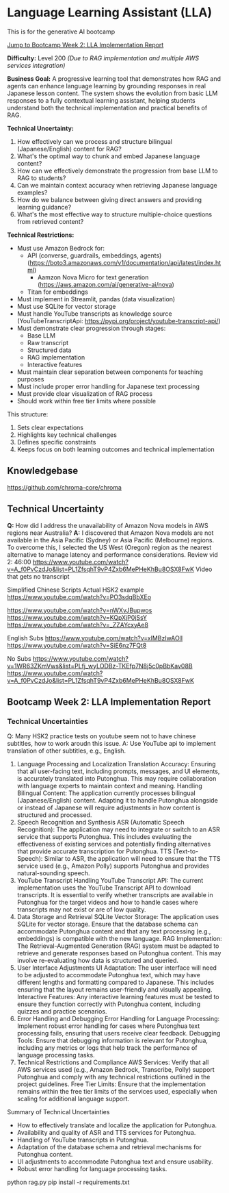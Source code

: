 # Language Learning Assistant (LLA)
This is for the generative AI bootcamp

[Jump to Bootcamp Week 2: LLA Implementation Report](https://github.com/AC888221/free-genai-bootcamp-2025/blob/main/language-learning-assistant-main/README.md#bootcamp-week-2-lla-implementation-report)

**Difficulty:** Level 200 *(Due to RAG implementation and multiple AWS services integration)*

**Business Goal:**
A progressive learning tool that demonstrates how RAG and agents can enhance language learning by grounding responses in real Japanese lesson content. The system shows the evolution from basic LLM responses to a fully contextual learning assistant, helping students understand both the technical implementation and practical benefits of RAG.

**Technical Uncertainty:**
1. How effectively can we process and structure bilingual (Japanese/English) content for RAG?
2. What's the optimal way to chunk and embed Japanese language content?
3. How can we effectively demonstrate the progression from base LLM to RAG to students?
4. Can we maintain context accuracy when retrieving Japanese language examples?
5. How do we balance between giving direct answers and providing learning guidance?
6. What's the most effective way to structure multiple-choice questions from retrieved content?

**Technical Restrictions:**
* Must use Amazon Bedrock for:
   * API (converse, guardrails, embeddings, agents) (https://boto3.amazonaws.com/v1/documentation/api/latest/index.html)
     * Aamzon Nova Micro for text generation (https://aws.amazon.com/ai/generative-ai/nova)
   * Titan for embeddings
* Must implement in Streamlit, pandas (data visualization)
* Must use SQLite for vector storage
* Must handle YouTube transcripts as knowledge source (YouTubeTranscriptApi: https://pypi.org/project/youtube-transcript-api/)
* Must demonstrate clear progression through stages:
   * Base LLM
   * Raw transcript
   * Structured data
   * RAG implementation
   * Interactive features
* Must maintain clear separation between components for teaching purposes
* Must include proper error handling for Japanese text processing
* Must provide clear visualization of RAG process
* Should work within free tier limits where possible

This structure:
1. Sets clear expectations
2. Highlights key technical challenges
3. Defines specific constraints
4. Keeps focus on both learning outcomes and technical implementation

## Knowledgebase

https://github.com/chroma-core/chroma

## Technical Uncertainty

**Q:** How did I address the unavailability of Amazon Nova models in AWS regions near Australia?
**A:** I discovered that Amazon Nova models are not available in the Asia Pacific (Sydney) or Asia Pacific (Melbourne) regions. To overcome this, I selected the US West (Oregon) region as the nearest alternative to manage latency and performance considerations.
Review vid 2: 46:00
https://www.youtube.com/watch?v=A_f0PvCzdJo&list=PL1ZfsqhT9vP4Zxb6MePHeKhBu8OSX8FwK
Video that gets no transcript

Simplified Chinese Scripts
Actual HSK2 example
https://www.youtube.com/watch?v=PO3sdqBbXEo

https://www.youtube.com/watch?v=nWXvJBupwos
https://www.youtube.com/watch?v=KQpXjP0jSsY
https://www.youtube.com/watch?v=_ZZAYcxyAe8

English Subs
https://www.youtube.com/watch?v=xlMBzIwAOlI
https://www.youtube.com/watch?v=SiE6nz7FQt8

No Subs
https://www.youtube.com/watch?v=1WR63ZKmVws&list=PLfj_wyLODBz-TKEfp7N8j5c0pBbKav08B
https://www.youtube.com/watch?v=A_f0PvCzdJo&list=PL1ZfsqhT9vP4Zxb6MePHeKhBu8OSX8FwK


## Bootcamp Week 2: LLA Implementation Report

### Technical Uncertainties

Q: Many HSK2 practice tests on youtube seem not to have chinese subtitles, how to work aroudn this issue.
A: Use YouTube api to implement translation of other subtitles, e.g., English.

1. Language Processing and Localization
Translation Accuracy: Ensuring that all user-facing text, including prompts, messages, and UI elements, is accurately translated into Putonghua. This may require collaboration with language experts to maintain context and meaning.
Handling Bilingual Content: The application currently processes bilingual (Japanese/English) content. Adapting it to handle Putonghua alongside or instead of Japanese will require adjustments in how content is structured and processed.
2. Speech Recognition and Synthesis
ASR (Automatic Speech Recognition): The application may need to integrate or switch to an ASR service that supports Putonghua. This includes evaluating the effectiveness of existing services and potentially finding alternatives that provide accurate transcription for Putonghua.
TTS (Text-to-Speech): Similar to ASR, the application will need to ensure that the TTS service used (e.g., Amazon Polly) supports Putonghua and provides natural-sounding speech.
3. YouTube Transcript Handling
YouTube Transcript API: The current implementation uses the YouTube Transcript API to download transcripts. It is essential to verify whether transcripts are available in Putonghua for the target videos and how to handle cases where transcripts may not exist or are of low quality.
4. Data Storage and Retrieval
SQLite Vector Storage: The application uses SQLite for vector storage. Ensure that the database schema can accommodate Putonghua content and that any text processing (e.g., embeddings) is compatible with the new language.
RAG Implementation: The Retrieval-Augmented Generation (RAG) system must be adapted to retrieve and generate responses based on Putonghua content. This may involve re-evaluating how data is structured and queried.
5. User Interface Adjustments
UI Adaptation: The user interface will need to be adjusted to accommodate Putonghua text, which may have different lengths and formatting compared to Japanese. This includes ensuring that the layout remains user-friendly and visually appealing.
Interactive Features: Any interactive learning features must be tested to ensure they function correctly with Putonghua content, including quizzes and practice scenarios.
6. Error Handling and Debugging
Error Handling for Language Processing: Implement robust error handling for cases where Putonghua text processing fails, ensuring that users receive clear feedback.
Debugging Tools: Ensure that debugging information is relevant for Putonghua, including any metrics or logs that help track the performance of language processing tasks.
7. Technical Restrictions and Compliance
AWS Services: Verify that all AWS services used (e.g., Amazon Bedrock, Transcribe, Polly) support Putonghua and comply with any technical restrictions outlined in the project guidelines.
Free Tier Limits: Ensure that the implementation remains within the free tier limits of the services used, especially when scaling for additional language support.

Summary of Technical Uncertainties
- How to effectively translate and localize the application for Putonghua.
- Availability and quality of ASR and TTS services for Putonghua.
- Handling of YouTube transcripts in Putonghua.
- Adaptation of the database schema and retrieval mechanisms for Putonghua content.
- UI adjustments to accommodate Putonghua text and ensure usability.
- Robust error handling for language processing tasks.




python rag.py
pip install -r requirements.txt



